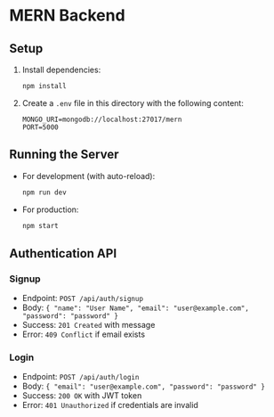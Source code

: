 # MERN Backend

## Setup

1. Install dependencies:
   ```bash
   npm install
   ```
2. Create a `.env` file in this directory with the following content:
   ```env
   MONGO_URI=mongodb://localhost:27017/mern
   PORT=5000
   ```

## Running the Server

- For development (with auto-reload):
  ```bash
  npm run dev
  ```
- For production:
  ```bash
  npm start
  ```

## Authentication API

### Signup
- Endpoint: `POST /api/auth/signup`
- Body: `{ "name": "User Name", "email": "user@example.com", "password": "password" }`
- Success: `201 Created` with message
- Error: `409 Conflict` if email exists

### Login
- Endpoint: `POST /api/auth/login`
- Body: `{ "email": "user@example.com", "password": "password" }`
- Success: `200 OK` with JWT token
- Error: `401 Unauthorized` if credentials are invalid 